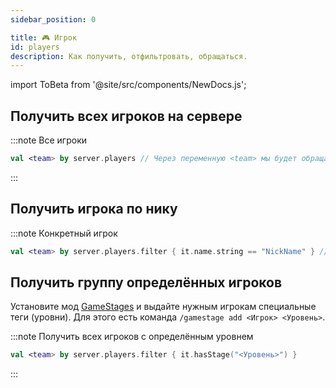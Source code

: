 ```yaml
---
sidebar_position: 0

title: 🎮 Игрок
id: players
description: Как получить, отфильтровать, обращаться.
---
```


import ToBeta from '@site/src/components/NewDocs.js';

<ToBeta url='welcome' />

## Получить всех игроков на сервере

:::note Все игроки
```kts
val <team> by server.players // Через переменную <team> мы будет обращаться к игрокам
```
:::

## Получить игрока по нику

:::note Конкретный игрок
```kts
val <team> by server.players.filter { it.name.string == "NickName" } // Таким образом из всех игроков попадётся лишь игрок с указанным ником
```

## Получить группу определённых игроков

Установите мод [GameStages](https://www.curseforge.com/minecraft/mc-mods/game-stages) и выдайте нужным игрокам специальные теги (уровни).
Для этого есть команда `/gamestage add <Игрок> <Уровень>`.

:::note Получить всех игроков с определённым уровнем
```kts
val <team> by server.players.filter { it.hasStage("<Уровень>") }
```

:::